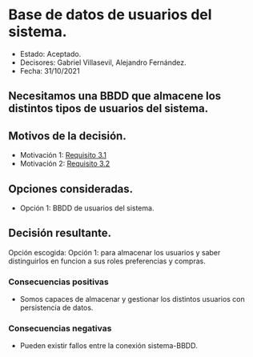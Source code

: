 # Base de datos de usuarios del sistema.

* Estado: Aceptado.
* Decisores: Gabriel Villasevil, Alejandro Fernández.
* Fecha: 31/10/2021

## Necesitamos una BBDD que almacene los distintos tipos de usuarios del sistema.

## Motivos de la decisión.

* Motivación 1: [Requisito 3.1](https://github.com/santo2927/DAS-2021-22-/blob/master/Requisitos/R3.1%20Almacenar%20Preferencias.txt)
* Motivación 2: [Requisito 3.2](https://github.com/santo2927/DAS-2021-22-/blob/master/Requisitos/R3.2%20Almacenar%20Datos%20de%20Compra.txt)

## Opciones consideradas.

* Opción 1: BBDD de usuarios del sistema.

## Decisión resultante.

Opción escogida: Opción 1: para almacenar los usuarios y saber distinguirlos en funcion a sus roles preferencias y compras.

### Consecuencias positivas

* Somos capaces de almacenar y gestionar los distintos usuarios con persistencia de datos.

### Consecuencias negativas

* Pueden existir fallos entre la conexión sistema-BBDD.

